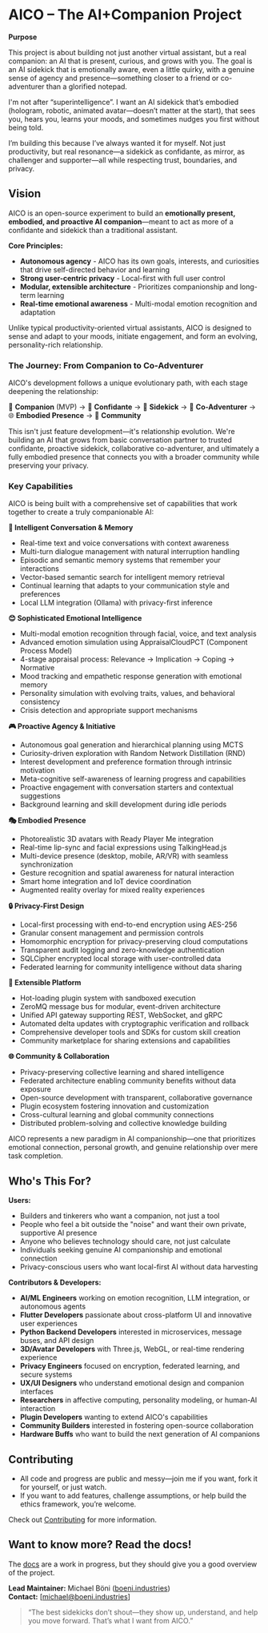 # AICO – The AI+Companion Project

**Purpose**

This project is about building not just another virtual assistant, but a real companion: an AI that is present, curious, and grows with you. The goal is an AI sidekick that is emotionally aware, even a little quirky, with a genuine sense of agency and presence—something closer to a friend or co-adventurer than a glorified notepad.

I'm not after “superintelligence”. I want an AI sidekick that’s embodied (hologram, robotic, animated avatar—doesn’t matter at the start), that sees you, hears you, learns your moods, and sometimes nudges you first without being told.

I’m building this because I’ve always wanted it for myself. Not just productivity, but real resonance—a sidekick as confidante, as mirror, as challenger and supporter—all while respecting trust, boundaries, and privacy.

## Vision

AICO is an open-source experiment to build an **emotionally present, embodied, and proactive AI companion**—meant to act as more of a confidante and sidekick than a traditional assistant.

**Core Principles:**
- **Autonomous agency** - AICO has its own goals, interests, and curiosities that drive self-directed behavior and learning
- **Strong user-centric privacy** - Local-first with full user control
- **Modular, extensible architecture** - Prioritizes companionship and long-term learning
- **Real-time emotional awareness** - Multi-modal emotion recognition and adaptation

Unlike typical productivity-oriented virtual assistants, AICO is designed to sense and adapt to your moods, initiate engagement, and form an evolving, personality-rich relationship.

### The Journey: From Companion to Co-Adventurer

AICO's development follows a unique evolutionary path, with each stage deepening the relationship:

🤝 **Companion** (MVP) → 💭 **Confidante** → 🦾 **Sidekick** → 🌟 **Co-Adventurer** → 🌐 **Embodied Presence** → 🤝 **Community**

This isn't just feature development—it's relationship evolution. We're building an AI that grows from basic conversation partner to trusted confidante, proactive sidekick, collaborative co-adventurer, and ultimately a fully embodied presence that connects you with a broader community while preserving your privacy.

### Key Capabilities

AICO is being built with a comprehensive set of capabilities that work together to create a truly companionable AI:

**🧠 Intelligent Conversation & Memory**
- Real-time text and voice conversations with context awareness
- Multi-turn dialogue management with natural interruption handling
- Episodic and semantic memory systems that remember your interactions
- Vector-based semantic search for intelligent memory retrieval
- Continual learning that adapts to your communication style and preferences
- Local LLM integration (Ollama) with privacy-first inference

**😊 Sophisticated Emotional Intelligence**
- Multi-modal emotion recognition through facial, voice, and text analysis
- Advanced emotion simulation using AppraisalCloudPCT (Component Process Model)
- 4-stage appraisal process: Relevance → Implication → Coping → Normative
- Mood tracking and empathetic response generation with emotional memory
- Personality simulation with evolving traits, values, and behavioral consistency
- Crisis detection and appropriate support mechanisms

**🎮 Proactive Agency & Initiative**
- Autonomous goal generation and hierarchical planning using MCTS
- Curiosity-driven exploration with Random Network Distillation (RND)
- Interest development and preference formation through intrinsic motivation
- Meta-cognitive self-awareness of learning progress and capabilities
- Proactive engagement with conversation starters and contextual suggestions
- Background learning and skill development during idle periods

**🎭 Embodied Presence**
- Photorealistic 3D avatars with Ready Player Me integration
- Real-time lip-sync and facial expressions using TalkingHead.js
- Multi-device presence (desktop, mobile, AR/VR) with seamless synchronization
- Gesture recognition and spatial awareness for natural interaction
- Smart home integration and IoT device coordination
- Augmented reality overlay for mixed reality experiences

**🔒 Privacy-First Design**
- Local-first processing with end-to-end encryption using AES-256
- Granular consent management and permission controls
- Homomorphic encryption for privacy-preserving cloud computations
- Transparent audit logging and zero-knowledge authentication
- SQLCipher encrypted local storage with user-controlled data
- Federated learning for community intelligence without data sharing

**🔌 Extensible Platform**
- Hot-loading plugin system with sandboxed execution
- ZeroMQ message bus for modular, event-driven architecture
- Unified API gateway supporting REST, WebSocket, and gRPC
- Automated delta updates with cryptographic verification and rollback
- Comprehensive developer tools and SDKs for custom skill creation
- Community marketplace for sharing extensions and capabilities

**🌐 Community & Collaboration**
- Privacy-preserving collective learning and shared intelligence
- Federated architecture enabling community benefits without data exposure
- Open-source development with transparent, collaborative governance
- Plugin ecosystem fostering innovation and customization
- Cross-cultural learning and global community connections
- Distributed problem-solving and collective knowledge building

AICO represents a new paradigm in AI companionship—one that prioritizes emotional connection, personal growth, and genuine relationship over mere task completion.

## Who's This For?

**Users:**
- Builders and tinkerers who want a companion, not just a tool
- People who feel a bit outside the "noise" and want their own private, supportive AI presence
- Anyone who believes technology should care, not just calculate
- Individuals seeking genuine AI companionship and emotional connection
- Privacy-conscious users who want local-first AI without data harvesting

**Contributors & Developers:**
- **AI/ML Engineers** working on emotion recognition, LLM integration, or autonomous agents
- **Flutter Developers** passionate about cross-platform UI and innovative user experiences
- **Python Backend Developers** interested in microservices, message buses, and API design
- **3D/Avatar Developers** with Three.js, WebGL, or real-time rendering experience
- **Privacy Engineers** focused on encryption, federated learning, and secure systems
- **UX/UI Designers** who understand emotional design and companion interfaces
- **Researchers** in affective computing, personality modeling, or human-AI interaction
- **Plugin Developers** wanting to extend AICO's capabilities
- **Community Builders** interested in fostering open-source collaboration
- **Hardware Buffs** who want to build the next generation of AI companions

## Contributing

- All code and progress are public and messy—join me if you want, fork it for yourself, or just watch.
- If you want to add features, challenge assumptions, or help build the ethics framework, you’re welcome.

Check out [Contributing](docs/development/contributing.md) for more information.


## Want to know more? Read the docs!

The [docs](https://boeni-industries.github.io/aico) are a work in progress, but they should give you a good overview of the project.

**Lead Maintainer:** Michael Böni ([boeni.industries](https://boeni.industries))  
**Contact:** [michael@boeni.industries]

> “The best sidekicks don’t shout—they show up, understand, and help you move forward. That’s what I want from AICO.”
